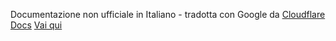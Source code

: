 Documentazione non ufficiale in Italiano - tradotta con Google da [Cloudflare Docs](https://developers.cloudflare.com/)
[Vai qui](https://developers-cloudflare-com.translate.goog/?_x_tr_sl=auto&_x_tr_tl=it&_x_tr_hl=it&_x_tr_pto=wapp)
